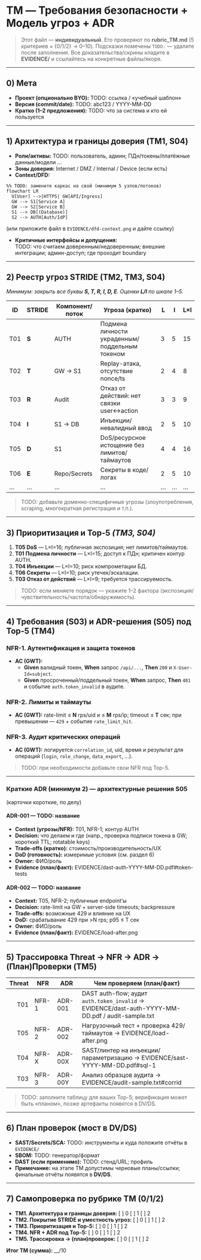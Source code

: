 # TM — Требования безопасности + Модель угроз + ADR

> Этот файл — **индивидуальный**. Его проверяют по **rubric_TM.md** (5 критериев × {0/1/2} → 0–10).
> Подсказки помечены `TODO:` — удалите после заполнения.
> Все доказательства/скрины кладите в **EVIDENCE/** и ссылайтесь на конкретные файлы/якоря.

---

## 0) Мета

- **Проект (опционально BYO):** TODO: ссылка / «учебный шаблон»
- **Версия (commit/date):** TODO: abc123 / YYYY-MM-DD
- **Кратко (1–2 предложения):** TODO: что за система и кто ей пользуется

---

## 1) Архитектура и границы доверия (TM1, S04)

- **Роли/активы:** TODO: пользователь, админ; ПДн/токены/платёжные данные/модели …
- **Зоны доверия:** Internet / DMZ / Internal / Device (если есть)
- **Context/DFD:**

```mermaid
%% TODO: замените каркас на свой (минимум 5 узлов/потоков)
flowchart LR
  U[User] -->|HTTPS| GW[API/Ingress]
  GW --> S1[Service A]
  GW --> S2[Service B]
  S1 --> DB[(Database)]
  S2 --> AUTH[Auth/IdP]
```

  (или приложите файл в `EVIDENCE/dfd-context.png` и дайте ссылку)

- **Критичные интерфейсы и допущения:**  
  TODO: что считаем доверенным/недоверенным; внешние интеграции; админ-доступ; где проходит boundary

---

## 2) Реестр угроз STRIDE (TM2, TM3, S04)

_Минимум: закрыть все буквы **S, T, R, I, D, E**. Оценки **L/I** по шкале 1–5._

| ID  | STRIDE | Компонент/поток | Угроза (кратко)                                   | L | I | L×I |
|-----|--------|------------------|----------------------------------------------------|---|---|-----|
| T01 | **S**  | AUTH             | Подмена личности украденным/поддельным токеном     | 3 | 5 | 15  |
| T02 | **T**  | GW → S1          | Replay-атака, отсутствие nonce/ts                  | 2 | 4 | 8   |
| T03 | **R**  | Audit            | Отказ от действий: нет связки user↔action          | 3 | 3 | 9   |
| T04 | **I**  | S1 → DB          | Инъекции/невалидный ввод                           | 2 | 5 | 10  |
| T05 | **D**  | S1               | DoS/ресурсное истощение без лимитов/таймаутов      | 4 | 4 | 16  |
| T06 | **E**  | Repo/Secrets     | Секреты в коде/логах                               | 2 | 5 | 10  |
| …   | …      | …                | …                                                  | … | … | …   |

> TODO: добавьте доменно-специфичные угрозы (злоупотребления, scraping, многократная регистрация и т.п.).

---

## 3) Приоритизация и Top-5 _(TM3, S04)_

1) **T05 DoS** — L×I=16; публичная экспозиция; нет лимитов/таймаутов.  
2) **T01 Подмена личности** — L×I=15; доступ к ПДн; критичен контур AUTH.  
3) **T04 Инъекции** — L×I=10; риск компрометации БД.  
4) **T06 Секреты** — L×I=10; риск утечек/эскалации.  
5) **T03 Отказ от действий** — L×I=9; требуется трассируемость.  

> TODO: если меняете порядок — укажите 1–2 фактора (экспозиция/чувствительность/частота/обнаружимость).

---

## 4) Требования (S03) и ADR-решения (S05) под Top-5 (TM4)

### NFR-1. Аутентификация и защита токенов

- **AC (GWT):**
  - **Given** валидный токен, **When** запрос `/api/...`, **Then** `200` и `X-User-Id=subject`.
  - **Given** просроченный/поддельный токен, **When** запрос, **Then** `401` и событие `auth.token_invalid` в аудите.

### NFR-2. Лимиты и таймауты

- **AC (GWT):** rate-limit ≤ **N** rps/uid и ≤ **M** rps/ip; timeout ≤ **T** сек; при превышении — `429` + событие `rate_limit_hit`.

### NFR-3. Аудит критических операций

- **AC (GWT):** логируется `correlation_id`, uid, время и результат для операций (`login`, `role_change`, `data_export`, …).

> TODO: при необходимости добавьте свои NFR под Top-5.

---

### Краткие ADR (минимум 2) — архитектурные решения S05

(карточки короткие, по делу)

#### ADR-001 — TODO: название

- **Context (угрозы/NFR):** T01, NFR-1; контур AUTH
- **Decision:** что делаем и где (напр., проверка подписи токена в GW; короткий TTL; rotatable keys)
- **Trade-offs (кратко):** стоимость/производительность/UX
- **DoD (готовность):** измеримые условия (см. раздел 6)
- **Owner:** ФИО/роль
- **Evidence (план/факт):** EVIDENCE/dast-auth-YYYY-MM-DD.pdf#token-tests

#### ADR-002 — TODO: название

- **Context:** T05, NFR-2; публичные endpoint’ы
- **Decision:** rate-limit на GW + server-side timeouts; backpressure
- **Trade-offs:** возможные 429 и влияние на UX
- **DoD:** срабатывание 429 при >N rps; p95 ≤ T сек
- **Owner:** ФИО/роль
- **Evidence (план/факт):** EVIDENCE/load-after.png

---

## 5) Трассировка Threat → NFR → ADR → (План)Проверки (TM5)

| Threat | NFR   | ADR     | Чем проверяем (план/факт)                                                                 |
|-------:|-------|---------|-------------------------------------------------------------------------------------------|
| T01    | NFR-1 | ADR-001 | DAST auth-flow; аудит `auth.token_invalid` → EVIDENCE/dast-auth-YYYY-MM-DD.pdf / audit-sample.txt |
| T05    | NFR-2 | ADR-002 | Нагрузочный тест + проверка 429/таймаутов → EVIDENCE/load-after.png                       |
| T04    | NFR-X | ADR-00X | SAST/линтер на инъекции/параметризацию → EVIDENCE/sast-YYYY-MM-DD.pdf#sql-1              |
| T03    | NFR-3 | ADR-00Y | Анализ образцов аудита → EVIDENCE/audit-sample.txt#corrid                                |

> TODO: заполните таблицу для ваших Top-5; верификация может быть «планом», позже артефакты появятся в DV/DS.

---

## 6) План проверок (мост в DV/DS)

- **SAST/Secrets/SCA:** TODO: инструменты и куда положите отчёты в `EVIDENCE/`
- **SBOM:** TODO: генератор/формат
- **DAST (если применимо):** TODO: стенд/URL; профиль
- **Примечание:** на этапе TM допустимы черновые планы/ссылки; финальные отчёты появятся в **DV/DS**.

---

## 7) Самопроверка по рубрике TM (0/1/2)

- **TM1. Архитектура и границы доверия:** [ ] 0 [ ] 1 [ ] 2  
- **TM2. Покрытие STRIDE и уместность угроз:** [ ] 0 [ ] 1 [ ] 2  
- **TM3. Приоритизация и Top-5:** [ ] 0 [ ] 1 [ ] 2  
- **TM4. NFR + ADR под Top-5:** [ ] 0 [ ] 1 [ ] 2  
- **TM5. Трассировка → (план)проверок:** [ ] 0 [ ] 1 [ ] 2  

**Итог TM (сумма):** __/10
